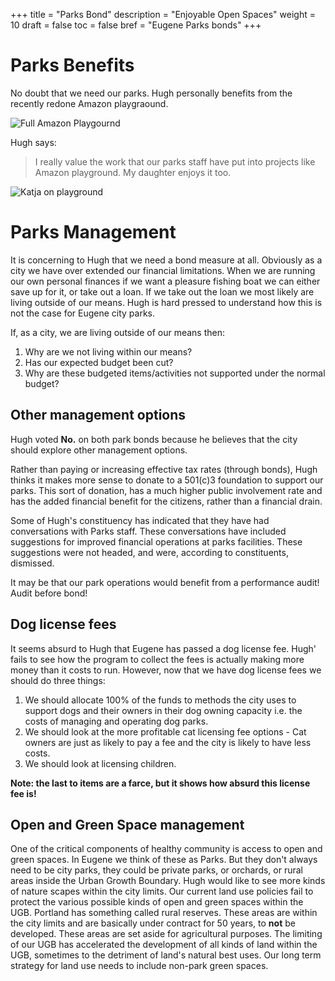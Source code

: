 +++
title = "Parks Bond"
description = "Enjoyable Open Spaces"
weight = 10
draft = false
toc = false
bref = "Eugene Parks bonds"
+++

# Parks Benefits

No doubt that we need our parks. Hugh personally benefits from the recently redone Amazon playgraound.

<img src="/img/Amazon-Park-Full.JPG" alt="Full Amazon Playgournd" />

Hugh says:
> I really value the work that our parks staff have put into projects like Amazon playground. My daughter enjoys it too.

<img src="/img/Amazon-Park-Katja.JPG" alt="Katja on playground" />

# Parks Management

It is concerning to Hugh that we need a bond measure at all. Obviously as a city we have over extended our financial limitations. When we are running our own personal finances if we want a pleasure fishing boat we can either save up for it, or take out a loan. If we take out the loan we most likely are living outside of our means. Hugh is hard pressed to understand how this is not the case for Eugene city parks.

If, as a city, we are living outside of our means then:

1. Why are we not living within our means?
2. Has our expected budget been cut?
3. Why are these budgeted items/activities not supported under the normal budget?

## Other management options

Hugh voted **No.** on both park bonds because he believes that the city should explore other management options.

Rather than paying or increasing effective tax rates (through bonds), Hugh thinks it makes more sense to donate to a 501(c)3 foundation to support our parks. This sort of donation, has a much higher public involvement rate and  has the added financial benefit for the citizens, rather than a financial drain.

Some of Hugh's constituency has indicated that they have had conversations with Parks staff. These conversations have included suggestions for improved financial operations at parks facilities. These suggestions were not headed, and were, according to constituents, dismissed.

It may be that our park operations would benefit from a performance audit! Audit before bond!

## Dog license fees
It seems absurd to Hugh that Eugene has passed a dog license fee. Hugh' fails to see how the program to collect the fees is actually making more money than it costs to run. However, now that we have dog license fees we should do three things:

1. We should allocate 100% of the funds to methods the city uses to support dogs and their owners in their dog owning capacity i.e. the costs of managing and operating dog parks.
2. We should look at the more profitable cat licensing fee options - Cat owners are just as likely to pay a fee and the city is likely to have less costs.
3. We should look at licensing children.

**Note: the last to items are a farce, but it shows how absurd this license fee is!**

## Open and Green Space management

One of the critical components of healthy community is access to open and green spaces. In Eugene we think of these as Parks. But they don't always need to be city parks, they could be private parks, or orchards, or rural areas inside the Urban Growth Boundary. Hugh would like to see more kinds of nature scapes within the city limits. Our current land use policies fail to protect the various possible kinds of open and green spaces within the UGB. Portland has something called rural reserves. These areas are within the city limits and are basically under contract for 50 years, to **not** be developed. These areas are set aside for agricultural purposes. The limiting of our UGB has accelerated the development of all kinds of land within the UGB, sometimes to the detriment of land's natural best uses. Our long term strategy for land use needs to include non-park green spaces.
